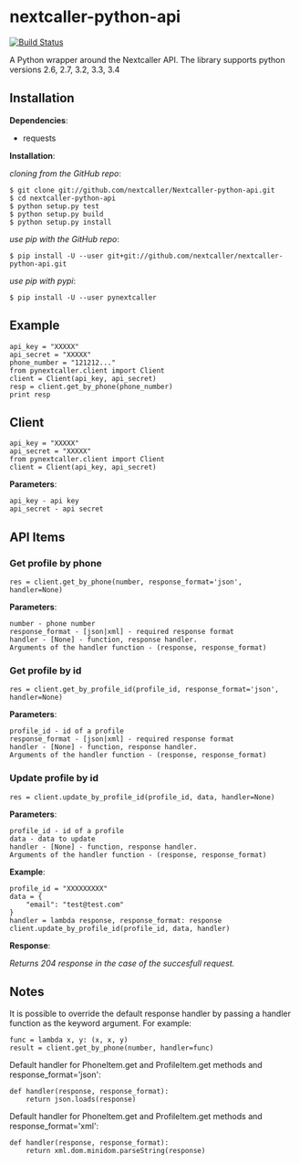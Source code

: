 nextcaller-python-api
=====================

[![Build Status](https://travis-ci.org/Nextcaller/nextcaller-python-api.svg?branch=master)](https://travis-ci.org/Nextcaller/nextcaller-python-api)

A Python wrapper around the Nextcaller API.
The library supports python versions 2.6, 2.7, 3.2, 3.3, 3.4

Installation
------------

**Dependencies**:

* requests

**Installation**:

*cloning from the GitHub repo*:

    $ git clone git://github.com/nextcaller/Nextcaller-python-api.git
    $ cd nextcaller-python-api
    $ python setup.py test
    $ python setup.py build
    $ python setup.py install

*use pip with the GitHub repo*:
    
    $ pip install -U --user git+git://github.com/nextcaller/nextcaller-python-api.git

*use pip with pypi*:

    $ pip install -U --user pynextcaller


Example
-------

    api_key = "XXXXX"
    api_secret = "XXXXX"
    phone_number = "121212..."
    from pynextcaller.client import Client
    client = Client(api_key, api_secret)
    resp = client.get_by_phone(phone_number)
    print resp


Client
-------------

    api_key = "XXXXX"
    api_secret = "XXXXX"
    from pynextcaller.client import Client
    client = Client(api_key, api_secret)

**Parameters**:

    api_key - api key
    api_secret - api secret


API Items
-------------

### Get profile by phone ###

    res = client.get_by_phone(number, response_format='json', handler=None)
    
**Parameters**:
    
    number - phone number
    response_format - [json|xml] - required response format
    handler - [None] - function, response handler.
    Arguments of the handler function - (response, response_format) 

### Get profile by id ###

    res = client.get_by_profile_id(profile_id, response_format='json', handler=None)
    
**Parameters**:
    
    profile_id - id of a profile
    response_format - [json|xml] - required response format
    handler - [None] - function, response handler.
    Arguments of the handler function - (response, response_format) 


### Update profile by id ###

    res = client.update_by_profile_id(profile_id, data, handler=None)
    
**Parameters**:

    profile_id - id of a profile
    data - data to update
    handler - [None] - function, response handler.
    Arguments of the handler function - (response, response_format) 

**Example**:

    profile_id = "XXXXXXXXX" 
    data = {
        "email": "test@test.com"
    }
    handler = lambda response, response_format: response
    client.update_by_profile_id(profile_id, data, handler)

**Response**:

*Returns 204 response in the case of the succesfull request.*
    

Notes
------

It is possible to override the default response handler by passing
a handler function as the keyword argument. For example:

    func = lambda x, y: (x, x, y)
    result = client.get_by_phone(number, handler=func)

Default handler for PhoneItem.get and ProfileItem.get methods and response_format='json':
    
    def handler(response, response_format):
        return json.loads(response)

Default handler for PhoneItem.get and ProfileItem.get methods and response_format='xml': 
    
    def handler(response, response_format):
        return xml.dom.minidom.parseString(response)
